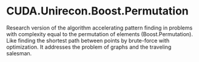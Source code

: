 # CUDA.Unirecon.Boost.Permutation

Research version of the algorithm accelerating pattern finding in problems with complexity equal to the permutation of elements (Boost.Permutation). Like finding the shortest path between points by brute-force with optimization. It addresses the problem of graphs and the traveling salesman.
